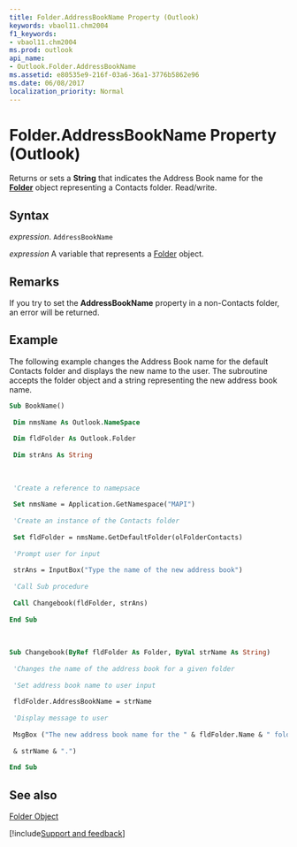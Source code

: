 ```yaml
---
title: Folder.AddressBookName Property (Outlook)
keywords: vbaol11.chm2004
f1_keywords:
- vbaol11.chm2004
ms.prod: outlook
api_name:
- Outlook.Folder.AddressBookName
ms.assetid: e80535e9-216f-03a6-36a1-3776b5862e96
ms.date: 06/08/2017
localization_priority: Normal
---
```



# Folder.AddressBookName Property (Outlook)

Returns or sets a  **String** that indicates the Address Book name for the **[Folder](Outlook.Folder.md)** object representing a Contacts folder. Read/write.


## Syntax

_expression_. `AddressBookName`

_expression_ A variable that represents a [Folder](./Outlook.Folder.md) object.


## Remarks

If you try to set the  **AddressBookName** property in a non-Contacts folder, an error will be returned.


## Example

The following example changes the Address Book name for the default Contacts folder and displays the new name to the user. The subroutine accepts the folder object and a string representing the new address book name.


```vb
Sub BookName() 
 
 Dim nmsName As Outlook.NameSpace 
 
 Dim fldFolder As Outlook.Folder 
 
 Dim strAns As String 
 
 
 
 'Create a reference to namepsace 
 
 Set nmsName = Application.GetNamespace("MAPI") 
 
 'Create an instance of the Contacts folder 
 
 Set fldFolder = nmsName.GetDefaultFolder(olFolderContacts) 
 
 'Prompt user for input 
 
 strAns = InputBox("Type the name of the new address book") 
 
 'Call Sub procedure 
 
 Call Changebook(fldFolder, strAns) 
 
End Sub 
 
 
 
Sub Changebook(ByRef fldFolder As Folder, ByVal strName As String) 
 
 'Changes the name of the address book for a given folder 
 
 'Set address book name to user input 
 
 fldFolder.AddressBookName = strName 
 
 'Display message to user 
 
 MsgBox ("The new address book name for the " & fldFolder.Name & " folder is " _ 
 
 & strName & ".") 
 
End Sub
```


## See also


[Folder Object](Outlook.Folder.md)

[!include[Support and feedback](~/includes/feedback-boilerplate.md)]